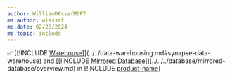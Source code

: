 ```yaml
---
author: WilliamDAssafMSFT
ms.author: wiassaf
ms.date: 02/28/2024
ms.topic: include
---
```

&#x2705; [[!INCLUDE [Warehouse](../fabric-dw.md)]](../../data-warehousing.md#synapse-data-warehouse) and [[!INCLUDE [Mirrored Database](../../../database/includes/fabric-mirrored-db.md)]](../../../database/mirrored-database/overview.md) in [!INCLUDE [product-name](../../../includes/product-name.md)]